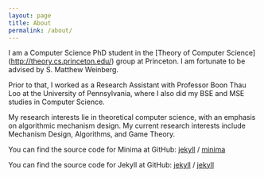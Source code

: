 ```yaml
---
layout: page
title: About
permalink: /about/
---
```


I am a Computer Science PhD student in the 
[Theory of Computer Science] (http://theory.cs.princeton.edu/) group at Princeton. I am fortunate to be advised by S. Matthew Weinberg. 

Prior to that, I worked as a Research Assistant with Professor Boon Thau Loo at the University of Pennsylvania, where I also did my BSE and MSE studies in Computer Science. 

My research interests lie in theoretical computer science, with an emphasis on algorithmic mechanism design. My current research interests include Mechanism Design, Algorithms, and Game Theory.

You can find the source code for Minima at GitHub:
[jekyll][jekyll-organization] /
[minima](https://github.com/jekyll/minima)

You can find the source code for Jekyll at GitHub:
[jekyll][jekyll-organization] /
[jekyll](https://github.com/jekyll/jekyll)


[jekyll-organization]: https://github.com/jekyll
